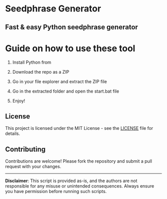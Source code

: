 # Seedphrase Generator 
    
## Fast & easy Python seedphrase generator

# Guide on how to use these tool

1. Install Python from   
   
2. Download the repo as a ZIP   
 
3. Go in your file explorer and extract the ZIP file  

4. Go in the extracted folder and open the start.bat file  
 
5. Enjoy!  
  
## License 
 
This project is licensed under the MIT License - see the [LICENSE](LICENSE) file for details.
  
## Contributing 
  
Contributions are welcome! Please fork the repository and submit a pull request with your changes.   
 
--- 
  
**Disclaimer**: This script is provided as-is, and the authors are not responsible for any misuse or unintended consequences. Always ensure you have permission before running such scripts. 